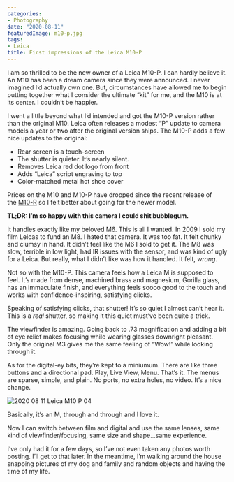 ```yaml
---
categories:
- Photography
date: "2020-08-11"
featuredImage: m10-p.jpg
tags:
- Leica
title: First impressions of the Leica M10-P
---
```


I am so thrilled to be the new owner of a Leica M10-P. I can hardly believe it. An M10 has been a dream camera since they were announced. I never imagined I’d actually own one. But, circumstances have allowed me to begin putting together what I consider the ultimate “kit” for me, and the M10 is at its center. I couldn’t be happier.

I went a little beyond what I’d intended and got the M10-P version rather than the original M10. Leica often releases a modest “P” update to camera models a year or two after the original version ships. The M10-P adds a few nice updates to the original:

  * Rear screen is a touch-screen
  * The shutter is quieter. It’s nearly silent.
  * Removes Leica red dot logo from front
  * Adds “Leica” script engraving to top
  * Color-matched metal hot shoe cover

Prices on the M10 and M10-P have dropped since the recent release of the [M10-R](https://us.leica-camera.com/Photography/Leica-M/Leica-M10-R) so I felt better about going for the newer model.

**TL;DR: I’m so happy with this camera I could shit bubblegum.**

It handles exactly like my beloved M6. This is all I wanted. In 2009 I sold my film Leicas to fund an M8. I hated that camera. It was too fat. It felt chunky and clumsy in hand. It didn’t feel like the M6 I sold to get it. The M8 was slow, terrible in low light, had IR issues with the sensor, and was kind of ugly for a Leica. But really, what I didn’t like was how it handled. It felt, _wrong_.

Not so with the M10-P. This camera feels how a Leica M is supposed to feel. It’s made from dense, machined brass and magnesium, Gorilla glass, has an immaculate finish, and everything feels soooo good to the touch and works with confidence-inspiring, satisfying clicks.

Speaking of satisfying clicks, that shutter! It’s so quiet I almost can’t hear it. This is a _real_ shutter, so making it this quiet must’ve been quite a trick.

The viewfinder is amazing. Going back to .73 magnification and adding a bit of eye relief makes focusing while wearing glasses downright pleasant. Only the original M3 gives me the same feeling of “Wow!” while looking through it.

As for the digital-ey bits, they’re kept to a miniumum. There are like three buttons and a directional pad. Play, Live View, Menu. That’s it. The menus are sparse, simple, and plain. No ports, no extra holes, no video. It’s a nice change.

![2020 08 11 Leica M10 P 04](https://copingmechanism.com/wp-content/uploads/2020/08/2020-08-11-Leica-M10-P-04.jpg)

Basically, it’s an M, through and through and I love it.

Now I can switch between film and digital and use the same lenses, same kind of viewfinder/focusing, same size and shape…same experience.

I’ve only had it for a few days, so I’ve not even taken any photos worth posting. I’ll get to that later. In the meantime, I’m walking around the house snapping pictures of my dog and family and random objects and having the time of my life.
